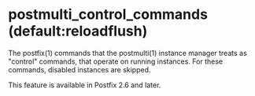 # postmulti_control_commands (default:reloadflush) 

 The postfix(1) commands that the postmulti(1) instance manager
treats as "control" commands, that operate on running instances. For
these commands, disabled instances are skipped. 

 This feature is available in Postfix 2.6 and later. 


